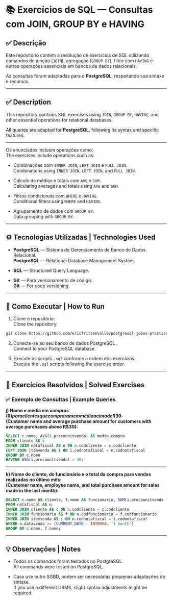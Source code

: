 # 📚 Exercícios de SQL — Consultas com JOIN, GROUP BY e HAVING  

## ✅ Descrição

Este repositório contém a resolução de exercícios de SQL utilizando comandos de junção (`JOIN`), agregação (`GROUP BY`), filtro com `HAVING` e outras operações essenciais em bancos de dados relacionais.

As consultas foram adaptadas para o **PostgreSQL**, respeitando sua sintaxe e recursos.

---

## ✅ Description

This repository contains SQL exercises using `JOIN`, `GROUP BY`, `HAVING`, and other essential operations for relational databases.

All queries are adapted for **PostgreSQL**, following its syntax and specific features.

---
Os enunciados incluem operações como:  
The exercises include operations such as:

- Combinações com `INNER JOIN`, `LEFT JOIN` e `FULL JOIN`.  
  Combinations using `INNER JOIN`, `LEFT JOIN`, and `FULL JOIN`.

- Cálculo de médias e totais com `AVG` e `SUM`.  
  Calculating averages and totals using `AVG` and `SUM`.

- Filtros condicionais com `WHERE` e `HAVING`.  
  Conditional filters using `WHERE` and `HAVING`.

- Agrupamento de dados com `GROUP BY`.  
  Data grouping with `GROUP BY`.

---

## ⚙️ Tecnologias Utilizadas | Technologies Used

- **PostgreSQL** — Sistema de Gerenciamento de Banco de Dados Relacional.  
  **PostgreSQL** — Relational Database Management System.

- **SQL** — Structured Query Language.

- **Git** — Para versionamento de código.  
  **Git** — For code versioning.

---

## 🚀 Como Executar | How to Run

1. Clone o repositório:  
   Clone the repository:

```bash
git clone https://github.com/ericfr1tzenvalle/postgresql-joins-practice.git
```

2. Conecte-se ao seu banco de dados PostgreSQL.  
   Connect to your PostgreSQL database.

3. Execute os scripts `.sql` conforme a ordem dos exercícios.  
   Execute the `.sql` scripts following the exercise order.

---

## 📂 Exercícios Resolvidos | Solved Exercises

### ✅ Exemplo de Consultas | Example Queries

**j) Nome e média em compras (R$) para clientes que compraram em média acima de R$30:**  
**(Customer name and average purchase amount for customers with average purchases above R$30):**

```sql
SELECT c.nome, AVG(i.precounitvenda) AS media_compra
FROM cliente AS c
INNER JOIN notafiscal AS n ON n.codcliente = c.codcliente
LEFT JOIN itemvenda AS i ON i.codnotafiscal = n.codnotafiscal
GROUP BY c.nome
HAVING AVG(i.precounitvenda) > 30;
```

---

**k) Nome do cliente, do funcionário e o total da compra para vendas realizadas no último mês:**  
**(Customer name, employee name, and total purchase amount for sales made in the last month):**

```sql
SELECT c.nome AS cliente, f.nome AS funcionario, SUM(i.precounitvenda * i.qtd) AS total_compra
FROM notafiscal AS n
INNER JOIN cliente AS c ON n.codcliente = c.codcliente
INNER JOIN funcionario AS f ON n.codfuncionario = f.codfuncionario
INNER JOIN itemvenda AS i ON n.codnotafiscal = i.codnotafiscal
WHERE n.datavenda >= (CURRENT_DATE - INTERVAL '1 month')
GROUP BY c.nome, f.nome;
```

---

## 💡 Observações | Notes

- Todos os comandos foram testados no PostgreSQL.  
  All commands were tested on PostgreSQL.

- Caso use outro SGBD, podem ser necessárias pequenas adaptações de sintaxe.  
  If you use a different DBMS, slight syntax adjustments might be required.
